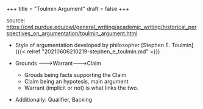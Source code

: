 +++
title = "Toulmin Argument"
draft = false
+++

source:  <https://owl.purdue.edu/owl/general_writing/academic_writing/historical_perspectives_on_argumentation/toulmin_argument.html>

-   Style of argumentation developed by philosopher [Stephen E. Toulmin]({{< relref "20210606210219-stephen_e_toulmin.md" >}})
-   Grounds ---&gt;Warrant---&gt;Claim
    -   Grouds being facts supporting the Claim
    -   Claim being an hypotesis, main argument
    -   Warrant (implicit or not) is what links the two.

-   Additionally: Qualifier, Backing
